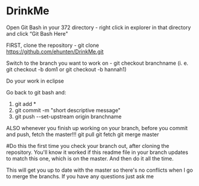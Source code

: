 # DrinkMe

Open Git Bash in your 372 directory -  right click in explorer in that directory and click “Git Bash Here"

FIRST, clone the repository - git clone https://github.com/ehunten/DrinkMe.git

Switch to the branch you want to work on - git checkout branchname
(i. e. git checkout -b dom1 or git checkout -b hannah1)

Do your work in eclipse

Go back to git bash and: 
1. git add *
2. git commit -m "short descriptive message"
3. git push --set-upstream origin branchname

ALSO whenever you finish up working on your branch, before you commit and push, fetch the master!!!
git pull
git fetch
git merge master

#Do this the first time you check your branch out, after cloning the repository. You'll know it worked if this readme file in your branch updates to match this one, which is on the master. And then do it all the time.

This will get you up to date with the master so there's no conflicts when I go to merge the branchs.
If you have any questions just ask me
